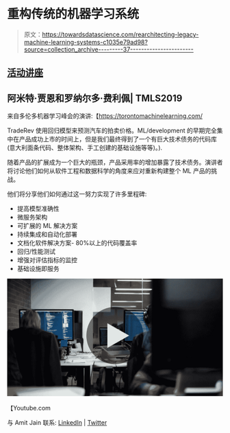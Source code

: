 # 重构传统的机器学习系统

> 原文：<https://towardsdatascience.com/rearchitecting-legacy-machine-learning-systems-c1035e79ad98?source=collection_archive---------37----------------------->

## [活动讲座](https://towardsdatascience.com/event-talks/home)

## 阿米特·贾恩和罗纳尔多·费利佩| TMLS2019

来自多伦多机器学习峰会的演讲:【https://torontomachinelearning.com/ 

TradeRev 使用回归模型来预测汽车的拍卖价格。ML/development 的早期完全集中在产品成功上市的时间上，但是我们最终得到了一个有巨大技术债务的代码库(意大利面条代码、整体架构、手工创建的基础设施等等)。).

随着产品的扩展成为一个巨大的瓶颈，产品采用率的增加暴露了技术债务。演讲者将讨论他们如何从软件工程和数据科学的角度来应对重新构建整个 ML 产品的挑战。

他们将分享他们如何通过这一努力实现了许多里程碑:

*   提高模型准确性
*   微服务架构
*   可扩展的 ML 解决方案
*   持续集成和自动化部署
*   文档化软件解决方案- 80%以上的代码覆盖率
*   回归/性能测试
*   增强对评估指标的监控
*   基础设施即服务

![](img/65dd2595b850b1c6c796aed8edbb13be.png)

【Youtube.com 

与 Amit Jain 联系: [LinkedIn](https://www.linkedin.com/in/jaamit/) | [Twitter](https://twitter.com/ml_amit)